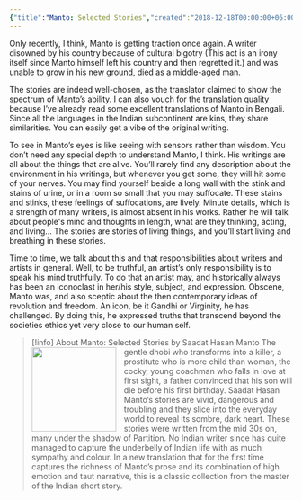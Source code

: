 ```yaml
---
{"title":"Manto: Selected Stories","created":"2018-12-18T00:00:00+06:00","updated":"2023-02-09T15:52:57+06:00","read_at":["2019-01-12T00:00:00+06:00"],"read_count":1,"authors":["Saadat Hasan Manto","Aatish Taseer (Translator)"],"isbn10":8184000499,"status":"Read","rating":5,"reviewed":true,"dg-publish":true,"dg-metatags":{"og:image":"https://images-na.ssl-images-amazon.com/images/S/compressed.photo.goodreads.com/books/1426145608i/7518598.jpg"},"cover":"https://images-na.ssl-images-amazon.com/images/S/compressed.photo.goodreads.com/books/1426145608i/7518598.jpg","tags":["bestreads"],"permalink":"/personal/reading/books/read/manto-selected-stories-by-saadat-hasan-manto/","metatags":{"og:image":"https://images-na.ssl-images-amazon.com/images/S/compressed.photo.goodreads.com/books/1426145608i/7518598.jpg"},"dgPassFrontmatter":true,"maturity":"1"}
---
```


Only recently, I think, Manto is getting traction once again. A writer disowned by his country because of cultural bigotry (This act is an irony itself since Manto himself left his country and then regretted it.) and was unable to grow in his new ground, died as a middle-aged man. 

The stories are indeed well-chosen, as the translator claimed to show the spectrum of Manto’s ability. I can also vouch for the translation quality because I’ve already read some excellent translations of Manto in Bengali. Since all the languages in the Indian subcontinent are kins, they share similarities. You can easily get a vibe of the original writing.  
  
To see in Manto’s eyes is like seeing with sensors rather than wisdom. You don’t need any special depth to understand Manto, I think. His writings are all about the things that are alive. You’ll rarely find any description about the environment in his writings, but whenever you get some, they will hit some of your nerves. You may find yourself beside a long wall with the stink and stains of urine, or in a room so small that you may suffocate. These stains and stinks, these feelings of suffocations, are lively. Minute details, which is a strength of many writers, is almost absent in his works. Rather he will talk about people's mind and thoughts in length, what are they thinking, acting, and living… The stories are stories of living things, and you’ll start living and breathing in these stories.  
  
Time to time, we talk about this and that responsibilities about writers and artists in general. Well, to be truthful, an artist’s only responsibility is to speak his mind truthfully. To do that an artist may, and historically always has been an iconoclast in her/his style, subject, and expression. Obscene, Manto was, and also sceptic about the then contemporary ideas of revolution and freedom. An icon, be it Gandhi or Virginity, he has challenged. By doing this, he expressed truths that transcend beyond the societies ethics yet very close to our human self.

> [!info] About Manto: Selected Stories by Saadat Hasan Manto
> <img src="https://images-na.ssl-images-amazon.com/images/S/compressed.photo.goodreads.com/books/1426145608i/7518598.jpg" style="float: left; width: 150px; height: auto; margin-right: 1em;" /> The gentle dhobi who transforms into a killer, a prostitute who is more child than woman, the cocky, young coachman who falls in love at first sight, a father convinced that his son will die before his first birthday. Saadat Hasan Manto’s stories are vivid, dangerous and troubling and they slice into the everyday world to reveal its sombre, dark heart. These stories were written from the mid 30s on, many under the shadow of Partition. No Indian writer since has quite managed to capture the underbelly of Indian life with as much sympathy and colour. In a new translation that for the first time captures the richness of Manto’s prose and its combination of high emotion and taut narrative, this is a classic collection from the master of the Indian short story.
